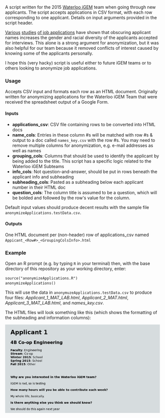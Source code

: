A script written for the 2015 [Waterloo iGEM](http://igem.uwaterloo.ca) team when going through new applicants. The script accepts applications in CSV format, with each row corresponding to one applicant. Details on input arguments provided in the script header.

[Various][1] [studies][2] [of job applications][3] have shown that obscuring applicant names increases the gender and racial diversity of the applicants accepted for interviews. This alone is a strong argument for anonymization, but it was also helpful for our team because it removed conflicts of interest caused by knowing some of the applicants personally. 

I hope this (very hacky) script is useful either to future iGEM teams or to others looking to anonymize job applications.

### Usage

Accepts CSV input and formats each row as an HTML document. Originally written for anonymizing applications for the Waterloo iGEM Team that were received the spreadsheet output of a Google Form.

#### Inputs

* **applications_csv**: CSV file containing rows to be converted into HTML docs
* **name_cols**: Entries in these column #s will be matched with row #s & output to a doc called `names_key.csv` with the row #s. You  may need to remove multiple columns for anonymization, e.g. e-mail addresses as well as names
* **grouping_cols**: Columns that should be used to identify the applicant by being added to the title. This script has a specific logic related to the Waterloo iGEM Subteams
* **info_cols**: Not question-and-answer, should be put in rows beneath the applicant info and subheading
* **subheading_cols**:  Pasted as a subheading below each applicant number in their HTML doc
* **question_cols**: The column title is assumed to be a question, which will be bolded and followed by the row's value for the column.

Default input values should produce decent results with the sample file `anonymizeApplications.testData.csv`.

#### Outputs

One HTML document per (non-header) row of applications_csv named `Appicant_<Row#>_<GroupingColsInfo>.html`

### Example

Open an R prompt (e.g. by typing `R` in your terminal) then, with the base directory of this repository as your working directory, enter:

```
source("anonymizeApplications.R")
anonymizeApplications()
```

This will use the data in `anonymuzeApplications.testData.csv` to produce four files: _Applicant_1_MAT_LAB.html_, _Applicant_2_MAT.html_, _Applicant_3_MAT_LAB.html_, and _names_key.csv_.

The HTML files will look something like this (which shows the formatting of the subheading and information columns):

![screenshot of Applicant_1_MAT_LAB.html](anonymized_example.png)

[1]: http://mbc.metropolis.net/assets/uploads/files/wp/2011/WP11-13.html
[2]: http://blogs.nature.com/peer-to-peer/2008/01/doubleblind_peer_review_reveal.html
[3]: http://www.nber.org/papers/w5903.pdf?new_window=1
